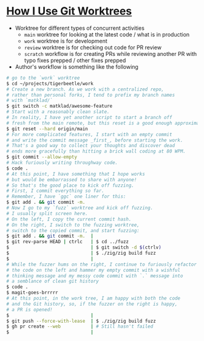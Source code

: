 # [How I Use Git Worktrees](https://matklad.github.io/2024/07/25/git-worktrees.html)
* Worktree for different types of concurrent activities
  * `main` worktree for looking at the latest code / what is in production
  * `work` worktree is for development
  * `review` worktree is for checking out code for PR review
  * `scratch` workflow is for creating PRs while reviewing another PR with typo fixes prepped / other fixes prepped
* Author's workflow is something like the following
```bash
# go to the `work` worktree
$ cd ~/projects/tigerbeetle/work
# Create a new branch. As we work with a centralized repo,
# rather than personal forks, I tend to prefix my branch names
# with `matklad/`
$ git switch -c matklad/awesome-feature
# Start with a reasonably clean slate.
# In reality, I have yet another script to start a branch off
# fresh from the main remote, but this reset is a good enough approximation.
$ git reset --hard origin/main
# For more complicated features, I start with an empty commit
# and write the commit message _first_, before starting the work.
# That's a good way to collect your thoughts and discover dead
# ends more gracefully than hitting a brick wall coding at 80 WPM.
$ git commit --allow-empty
# Hack furiously writing throughway code.
$ code .
# At this point, I have something that I hope works
# but would be embarrassed to share with anyone!
# So that's the good place to kick off fuzzing.
# First, I commit everything so far.
# Remember, I have `ggc` one liner for this:
$ git add . && git commit -m.
# Now I go to my `fuzz` worktree and kick off fuzzing.
# I usually split screen here.
# On the left, I copy the current commit hash.
# On the right, I switch to the fuzzing worktree,
# switch to the copied commit, and start fuzzing:
$ git add . && git commit -m.  |
$ git rev-parse HEAD | ctrlc   | $ cd ../fuzz
$                              | $ git switch -d $(ctrlv)
$                              | $ ./zig/zig build fuzz
$                              |
# While the fuzzer hums on the right, I continue to furiously refactor
# the code on the left and hammer my empty commit with a wishful
# thinking message and my messy code commit with `.` message into
# a semblance of clean git history
$ code .
$ magit-goes-brrrrr
# At this point, in the work tree, I am happy with both the code
# and the Git history, so, if the fuzzer on the right is happy,
# a PR is opened!
$                              |
$ git push --force-with-lease  | $ ./zig/zig build fuzz
$ gh pr create --web           | # Still hasn't failed
$                              |
```
